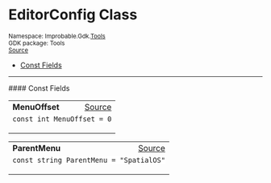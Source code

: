 
# EditorConfig Class
<sup>
Namespace: Improbable.Gdk.<a href="{{urlRoot}}/api/tools-index">Tools</a><br/>
GDK package: Tools<br/>
<a href="https://www.github.com/spatialos/gdk-for-unity/blob/51790202/workers/unity/Packages/io.improbable.gdk.tools/EditorConfig.cs/#L3">Source</a>
<style>
a code {
                    padding: 0em 0.25em!important;
}
code {
                    background-color: #ffffff!important;
}
</style>
</sup>
<nav id="pageToc" class="page-toc"><ul><li><a href="#const-fields">Const Fields</a>
</ul></nav>






</p>
<hr style="width:100%; border-top-color:#d8d8d8" />
#### Const Fields


</p>




<table width="100%">
    <tr>
        <td style="border-right:none"><a id="menuoffset"></a><b>MenuOffset</b></td>
        <td style="border-left:none; text-align:right"><a href="https://www.github.com/spatialos/gdk-for-unity/blob/51790202/workers/unity/Packages/io.improbable.gdk.tools/EditorConfig.cs/#L5">Source</a></td>
    </tr>
    <tr>
        <td colspan="2">
<code>const int MenuOffset = 0</code></p>


</td>
    </tr>
</table>


<table width="100%">
    <tr>
        <td style="border-right:none"><a id="parentmenu"></a><b>ParentMenu</b></td>
        <td style="border-left:none; text-align:right"><a href="https://www.github.com/spatialos/gdk-for-unity/blob/51790202/workers/unity/Packages/io.improbable.gdk.tools/EditorConfig.cs/#L6">Source</a></td>
    </tr>
    <tr>
        <td colspan="2">
<code>const string ParentMenu = &quot;SpatialOS&quot;</code></p>


</td>
    </tr>
</table>












